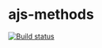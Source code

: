 # ajs-methods
[![Build status](https://ci.appveyor.com/api/projects/status/xtutboxhpjxbndc1/branch/master?svg=true)](https://ci.appveyor.com/project/Pavel-A-T/ajs-methods/branch/master)
